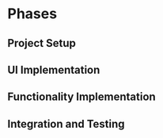 # Phases

## Project Setup

## UI Implementation

## Functionality Implementation

## Integration and Testing
